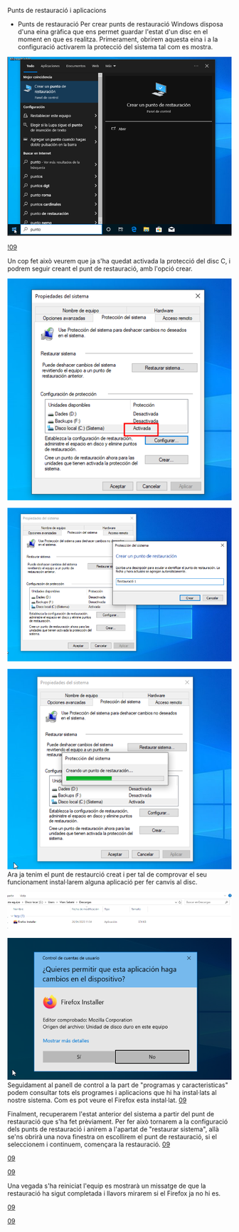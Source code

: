 Punts de restauració i aplicacions
- Punts de restauració
Per crear punts de restauració Windows disposa d'una eina gràfica que ens permet guardar l'estat d'un disc en el moment en que es realitza. Primerament, obrirem aquesta eina i a la configuració activarem la protecció del sistema tal com es mostra. 

![09](img/puntrestw.png)

[!09](img/puntrestw1.png)

Un cop fet això veurem que ja s'ha quedat activada la protecció del disc C, i podrem seguir creant el punt de restauració, amb l'opció crear.

![09](img/puntrestw2.png)

![09](img/puntrestw3.png)

![09](img/puntrestw4.png)
Ara ja tenim el punt de restaurció creat i per tal de comprovar el seu funcionament instal·larem alguna aplicació per fer canvis al disc.

![09](img/puntrestw5.png)

![09](img/puntrestw6.png)
Seguidament al panell de control a la part de "programas y caracteristicas" podem consultar tots els programes i aplicacions que hi ha instal·lats al nostre sistema. Com es pot veure el Firefox esta instal·lat.
[09](img/puntrestw7.png)

Finalment, recuperarem l'estat anterior del sistema a partir del punt de restauració que s'ha fet prèviament. Per fer això tornarem a la configuració dels punts de restauració i anirem a l'apartat de "restaurar sistema", allà se'ns obrirà una nova finestra on escollirem el punt de restauració, si el seleccionem i continuem, començara la restauració.
[09](img/puntrestw8.png)

[09](img/puntrestw9.png)

[09](img/puntrestw10.png) 

Una vegada s'ha reiniciat l'equip es mostrarà un missatge de que la restauració ha sigut completada i llavors mirarem si el Firefox ja no hi es.

[09](img/puntrestw11.png)

[09](img/puntrestw12.png)


